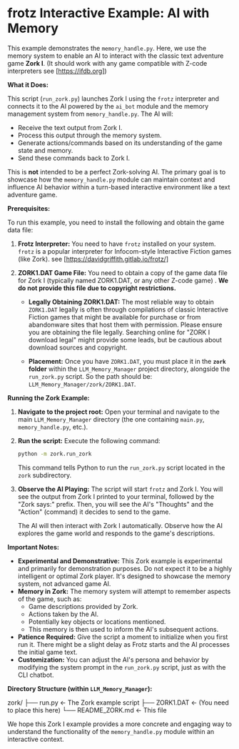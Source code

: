 # frotz Interactive Example: AI with Memory

This example demonstrates the `memory_handle.py`.  Here, we use the memory system to enable an AI to interact with the classic text adventure game **Zork I**. (It should work with any game compatible with Z-code interpreters see [https://ifdb.org])

**What it Does:**

This script (`run_zork.py`) launches Zork I using the `frotz` interpreter and connects it to the AI powered by the `ai_bot` module and the memory management system from `memory_handle.py`.  The AI will:

*   Receive the text output from Zork I.
*   Process this output through the memory system.
*   Generate actions/commands based on its understanding of the game state and memory.
*   Send these commands back to Zork I.

This is **not** intended to be a perfect Zork-solving AI. The primary goal is to showcase how the `memory_handle.py` module can maintain context and influence AI behavior within a turn-based interactive environment like a text adventure game.

**Prerequisites:**

To run this example, you need to install the following and obtain the game data file:

1.  **Frotz Interpreter:**  You need to have `frotz` installed on your system. `frotz` is a popular interpreter for Infocom-style Interactive Fiction games (like Zork). see [https://davidgriffith.gitlab.io/frotz/]

2.  **ZORK1.DAT Game File:** You need to obtain a copy of the game data file for Zork I (typically named ZORK1.DAT, or any other Z-code game) .  **We do not provide this file due to copyright restrictions.**

    *   **Legally Obtaining ZORK1.DAT:**  The most reliable way to obtain `ZORK1.DAT` legally is often through compilations of classic Interactive Fiction games that might be available for purchase or from abandonware sites that host them with permission.  Please ensure you are obtaining the file legally.  Searching online for "ZORK I download legal" might provide some leads, but be cautious about download sources and copyright. 

    *   **Placement:** Once you have `ZORK1.DAT`, you must place it in the **`zork` folder** within the `LLM_Memory_Manager` project directory, alongside the `run_zork.py` script.  So the path should be: `LLM_Memory_Manager/zork/ZORK1.DAT`.

**Running the Zork Example:**

1.  **Navigate to the project root:** Open your terminal and navigate to the main `LLM_Memory_Manager` directory (the one containing `main.py`, `memory_handle.py`, etc.).

2.  **Run the script:** Execute the following command:

    ```bash
    python -m zork.run_zork
    ```

    This command tells Python to run the `run_zork.py` script located in the `zork` subdirectory.

3.  **Observe the AI Playing:** The script will start `frotz` and Zork I. You will see the output from Zork I printed to your terminal, followed by the "Zork says:" prefix. Then, you will see the AI's "Thoughts" and the "Action" (command) it decides to send to the game.

    The AI will then interact with Zork I automatically. Observe how the AI explores the game world and responds to the game's descriptions.

**Important Notes:**

*   **Experimental and Demonstrative:** This Zork example is experimental and primarily for demonstration purposes.  Do not expect it to be a highly intelligent or optimal Zork player.  It's designed to showcase the memory system, not advanced game AI.
*   **Memory in Zork:** The memory system will attempt to remember aspects of the game, such as:
    *   Game descriptions provided by Zork.
    *   Actions taken by the AI.
    *   Potentially key objects or locations mentioned.
    *   This memory is then used to inform the AI's subsequent actions.
*   **Patience Required:** Give the script a moment to initialize when you first run it. There might be a slight delay as Frotz starts and the AI processes the initial game text.
*   **Customization:** You can adjust the AI's persona and behavior by modifying the system prompt in the `run_zork.py` script, just as with the CLI chatbot.

**Directory Structure (within `LLM_Memory_Manager`):**

zork/
├── run.py <- The Zork example script
├── ZORK1.DAT <- (You need to place this here)
└── README_ZORK.md <- This file




We hope this Zork I example provides a more concrete and engaging way to understand the functionality of the `memory_handle.py` module within an interactive context.

